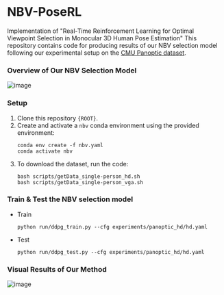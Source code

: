 # NBV-PoseRL
Implementation of "Real-Time Reinforcement Learning for Optimal Viewpoint Selection in Monocular 3D Human Pose Estimation"
This repository contains code for producing results of our NBV selection model following our experimental setup on the [CMU Panoptic dataset](https://github.com/CMU-Perceptual-Computing-Lab/panoptic-toolbox).

### Overview of Our NBV Selection Model
![image](https://github.com/hyeon0819/NBV-PoseRL/assets/153258272/4fc2ebb8-006a-491e-befd-cabb0709fdfa)


### Setup
1. Clone this repository `{ROOT}`.
2. Create and activate a `nbv` conda environment using the provided environment:
   ```
   conda env create -f nbv.yaml
   conda activate nbv
   ```   
3. To download the dataset, run the code:
     ```
     bash scripts/getData_single-person_hd.sh
     bash scripts/getData_single-person_vga.sh
     ```

### Train & Test the NBV selection model
- Train
   ```
   python run/ddpg_train.py --cfg experiments/panoptic_hd/hd.yaml
   ```

- Test
   ```
   python run/ddpg_test.py --cfg experiments/panoptic_hd/hd.yaml 
   ```


### Visual Results of Our Method
![image](https://github.com/hyeon0819/NBV-PoseRL/assets/153258272/ca0c3f9d-0d31-4cd8-ac52-1c1481f9bb33)
